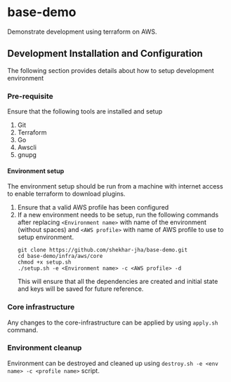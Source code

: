 
# base-demo
Demonstrate development using terraform on AWS.


## Development Installation and Configuration

The following section provides details about how to setup development environment

### Pre-requisite

Ensure that the following tools are installed and setup

1. Git
2. Terraform
3. Go
4. Awscli
5. gnupg

#### Environment setup

The environment setup should be run from a machine with internet access to enable terraform to download plugins.

1. Ensure that a valid AWS profile has been configured
2. If a new environment needs to be setup, run the following commands after replacing `<Environment name>` with name of the environment (without spaces) and `<AWS profile>` with name of AWS profile to use to setup environment.
     ```
     git clone https://github.com/shekhar-jha/base-demo.git 
     cd base-demo/infra/aws/core 
     chmod +x setup.sh
     ./setup.sh -e <Environment name> -c <AWS profile> -d
     ```
     This will ensure that all the dependencies are created and initial state and keys will be saved for future reference.

### Core infrastructure

Any changes to the core-infrastructure can be applied by using `apply.sh` command.


### Environment cleanup

Environment can be destroyed and cleaned up using `destroy.sh -e <env name> -c <profile name>` script.